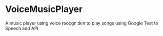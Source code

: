 # VoiceMusicPlayer
A music player using voice reocgnition to play songs using Google Text to Speech and API
